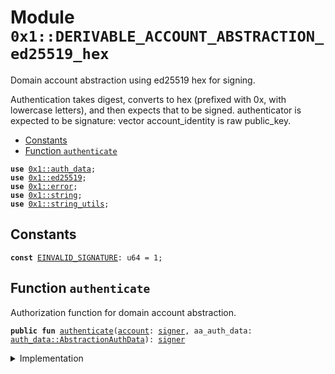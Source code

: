 
<a id="0x1_DERIVABLE_ACCOUNT_ABSTRACTION_ed25519_hex"></a>

# Module `0x1::DERIVABLE_ACCOUNT_ABSTRACTION_ed25519_hex`

Domain account abstraction using ed25519 hex for signing.

Authentication takes digest, converts to hex (prefixed with 0x, with lowercase letters),
and then expects that to be signed.
authenticator is expected to be signature: vector<u8>
account_identity is raw public_key.


-  [Constants](#@Constants_0)
-  [Function `authenticate`](#0x1_DERIVABLE_ACCOUNT_ABSTRACTION_ed25519_hex_authenticate)


<pre><code><b>use</b> <a href="auth_data.md#0x1_auth_data">0x1::auth_data</a>;
<b>use</b> <a href="../../velor-stdlib/doc/ed25519.md#0x1_ed25519">0x1::ed25519</a>;
<b>use</b> <a href="../../velor-stdlib/../move-stdlib/doc/error.md#0x1_error">0x1::error</a>;
<b>use</b> <a href="../../velor-stdlib/../move-stdlib/doc/string.md#0x1_string">0x1::string</a>;
<b>use</b> <a href="../../velor-stdlib/doc/string_utils.md#0x1_string_utils">0x1::string_utils</a>;
</code></pre>



<a id="@Constants_0"></a>

## Constants


<a id="0x1_DERIVABLE_ACCOUNT_ABSTRACTION_ed25519_hex_EINVALID_SIGNATURE"></a>



<pre><code><b>const</b> <a href="DERIVABLE_ACCOUNT_ABSTRACTION_ed25519_hex.md#0x1_DERIVABLE_ACCOUNT_ABSTRACTION_ed25519_hex_EINVALID_SIGNATURE">EINVALID_SIGNATURE</a>: u64 = 1;
</code></pre>



<a id="0x1_DERIVABLE_ACCOUNT_ABSTRACTION_ed25519_hex_authenticate"></a>

## Function `authenticate`

Authorization function for domain account abstraction.


<pre><code><b>public</b> <b>fun</b> <a href="DERIVABLE_ACCOUNT_ABSTRACTION_ed25519_hex.md#0x1_DERIVABLE_ACCOUNT_ABSTRACTION_ed25519_hex_authenticate">authenticate</a>(<a href="account.md#0x1_account">account</a>: <a href="../../velor-stdlib/../move-stdlib/doc/signer.md#0x1_signer">signer</a>, aa_auth_data: <a href="auth_data.md#0x1_auth_data_AbstractionAuthData">auth_data::AbstractionAuthData</a>): <a href="../../velor-stdlib/../move-stdlib/doc/signer.md#0x1_signer">signer</a>
</code></pre>



<details>
<summary>Implementation</summary>


<pre><code><b>public</b> <b>fun</b> <a href="DERIVABLE_ACCOUNT_ABSTRACTION_ed25519_hex.md#0x1_DERIVABLE_ACCOUNT_ABSTRACTION_ed25519_hex_authenticate">authenticate</a>(<a href="account.md#0x1_account">account</a>: <a href="../../velor-stdlib/../move-stdlib/doc/signer.md#0x1_signer">signer</a>, aa_auth_data: AbstractionAuthData): <a href="../../velor-stdlib/../move-stdlib/doc/signer.md#0x1_signer">signer</a> {
    <b>let</b> hex_digest = <a href="../../velor-stdlib/doc/string_utils.md#0x1_string_utils_to_string">string_utils::to_string</a>(aa_auth_data.digest());

    <b>let</b> public_key = new_unvalidated_public_key_from_bytes(*aa_auth_data.domain_account_identity());
    <b>let</b> signature = new_signature_from_bytes(*aa_auth_data.domain_authenticator());
    <b>assert</b>!(
        <a href="../../velor-stdlib/doc/ed25519.md#0x1_ed25519_signature_verify_strict">ed25519::signature_verify_strict</a>(
            &signature,
            &public_key,
            *hex_digest.bytes(),
        ),
        <a href="../../velor-stdlib/../move-stdlib/doc/error.md#0x1_error_permission_denied">error::permission_denied</a>(<a href="DERIVABLE_ACCOUNT_ABSTRACTION_ed25519_hex.md#0x1_DERIVABLE_ACCOUNT_ABSTRACTION_ed25519_hex_EINVALID_SIGNATURE">EINVALID_SIGNATURE</a>)
    );

    <a href="account.md#0x1_account">account</a>
}
</code></pre>



</details>


[move-book]: https://velor.dev/move/book/SUMMARY
